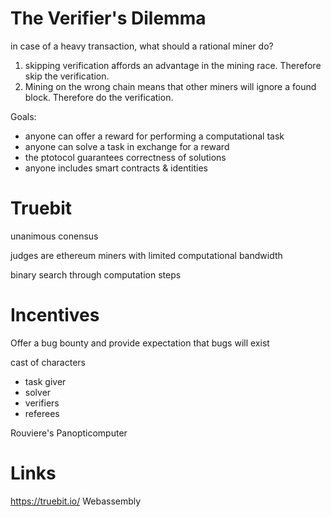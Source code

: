 The Verifier's Dilemma
=======================

in case of a heavy transaction, what should a rational miner do?

1. skipping verification affords an advantage in the mining race. Therefore skip the verification.
2. Mining on the wrong chain means that other miners will ignore a found block. Therefore do the verification.

Goals:

- anyone can offer a reward for performing a computational task
- anyone can solve a task in exchange for a reward
- the ptotocol guarantees correctness of solutions
- anyone includes smart contracts & identities

Truebit
=======

unanimous conensus

judges are ethereum miners with limited computational bandwidth

binary search through computation steps

Incentives
===========

Offer a bug bounty and provide expectation that bugs will exist

cast of characters

- task giver
- solver
- verifiers
- referees

Rouviere's Panopticomputer

Links
====

https://truebit.io/
Webassembly
